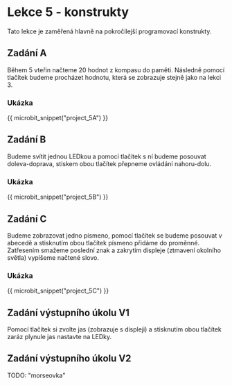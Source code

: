 # Lekce 5 - konstrukty

Tato lekce je zaměřená hlavně na pokročilejší programovací konstrukty.

## Zadání A

Během 5 vteřin načteme 20 hodnot z kompasu do paměti. Následně pomocí tlačítek budeme procházet hodnotu, která se zobrazuje stejně jako na lekci 3.

### Ukázka

{{ microbit_snippet("project_5A") }}

## Zadání B

Budeme svítit jednou LEDkou a pomocí tlačítek s ní budeme posouvat doleva-doprava, stiskem obou tlačítek přepneme ovládání nahoru-dolu.

### Ukázka

{{ microbit_snippet("project_5B") }}

## Zadání C

Budeme zobrazovat jedno písmeno, pomocí tlačítek se budeme posouvat v abecedě a stisknutím obou tlačítek písmeno přidáme do proměnné. Zatřesením smažeme poslední znak a zakrytím displeje (ztmavení okolního světla) vypíšeme načtené slovo.

### Ukázka

{{ microbit_snippet("project_5C") }}

## Zadání výstupního úkolu V1

Pomocí tlačítek si zvolte jas (zobrazuje s displeji) a stisknutím obou tlačítek zaráz plynule jas nastavte na LEDky.

## Zadání výstupního úkolu V2

TODO: "morseovka"
